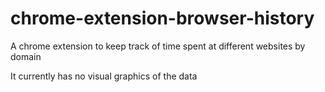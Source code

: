 # chrome-extension-browser-history
A chrome extension to keep track of time spent at different websites by domain

It currently has no visual graphics of the data
